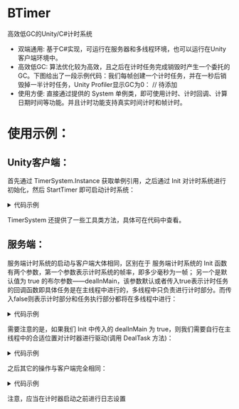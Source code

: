 # BTimer
高效低GC的Unity/C#计时系统
* 双端通用: 基于C#实现，可运行在服务器和多线程环境，也可以运行在Unity客户端环境中。
* 高效低GC: 算法优化较为高效，且之后在计时任务完成销毁时产生一个委托的GC。下图给出了一段示例代码：我们每帧创建一个计时任务，并在一秒后销毁掉一半计时任务，Unity Profiler显示GC为0：
// 待添加
* 使用方便: 直接通过提供的 System 单例类，即可使用计时、计时回调、计算日期时间等功能。并且计时功能支持真实时间计时和帧计时。

# 使用示例：
## Unity客户端：
首先通过 TimerSystem.Instance 获取单例引用，之后通过 Init 对计时系统进行初始化，然后 StartTimer 即可启动计时系统：

<details>
<summary>代码示例</summary>
```cs
void Start()
{
    timeSys = TimerSystem.Instance;
    timeSys.Init();

    timeSys.StartTimer();
}
```
</details>

之后可以通过 TimerSystem 的 Add、Delete、Replace 来 添加、删除、替换 时间计时或帧计时任务：
  
<details>
<summary>代码示例</summary>
```cs
private void Update()
{
    timer += Time.deltaTime;
    IDPack id = timeSys.AddTimerTask((tid) => {int a = tid + 100; }, 500, 5);
    queue.Enqueue(id);

    if(timer > 1f)
    {
        timer = 0f;
        for(int i = 0; i < queue.Count / 2; i++)
        {
            IDPack tid = queue.Dequeue();
            if(tid.type == TaskType.TimeTask) timeSys.DeleteTimeTask(tid.id);
        }
    }

    IDPack pack = queue.Dequeue();
    timeSys.ReplaceTimeTask(pack.id, (tid) => { }, 2, 1, TimeUnit.Secound);
}
```
</details>

  TimerSystem 还提供了一些工具类方法，具体可在代码中查看。
  ## 服务端：
  服务端计时系统的启动与客户端大体相同，区别在于 服务端计时系统的 Init 函数有两个参数，第一个参数表示计时系统的帧率，即多少毫秒为一帧； 另一个是默认值为 true 的布尔参数——dealInMain，该参数默认或者传入true表示计时任务的回调函数即具体任务是在主线程中进行的，多线程中只负责进行计时部分。而传入false则表示计时部分和任务执行部分都将在多线程中进行：
  
<details>
<summary>代码示例</summary>
```cs
static void Main(string[] args)
{
    timerSystem = ServerTimerSystem.Instance;
    timerSystem.Init(20, true);
    timerSystem.StartTimer();
}
```
</details>

  需要注意的是，如果我们 Init 中传入的 dealInMain 为 true，则我们需要自行在主线程中的合适位置对计时器进行驱动(调用 DealTask 方法)：
  
<details>
<summary>代码示例</summary>
```cs
static void Main(string[] args)
{
    timerSystem = ServerTimerSystem.Instance;
    timerSystem.Init(20, true);
    timerSystem.StartTimer();
    while (true)
    {
        timerSystem.DealTask();
    }
```
</details>

  之后其它的操作与客户端完全相同：
  
<details>
<summary>代码示例</summary>
```cs
static void Main(string[] args)
{
    timerSystem = ServerTimerSystem.Instance;
    timerSystem.Init(20, true);
    timerSystem.StartTimer();

    while (true)
    {
        if (!delete)
        {
            IDPack id = timerSystem.AddbTimerTask((tid) => { Console.WriteLine(tid); }, 1, 0);
            IDPack fid = timerSystem.AddFrameTask((tid) => { Console.WriteLine(tid); }, 1, 0);
            queue.Enqueue(id);
            queue.Enqueue(fid);
            Console.WriteLine("ADD");
        }


        timer += 1;
        timerSystem.DealTask();
        if(timer > 100 && !delete)
        {
            while(queue.Count > 0)
            {
                IDPack pack = queue.Dequeue();
                switch (pack.type)
                {
                    case TaskType.TimeTask:
                        timerSystem.DeleteTimeTask(pack.id);
                        break;
                    case TaskType.FrameTask:
                        timerSystem.DeleteFrameTask(pack.id);
                        break;
                }
            }
            Console.WriteLine("_________________________________________");
            timer = 0;
            delete = true;
        }
    }
}
```
</details>

  ## 关于日志(Log):
  计时系统内部可能会输出一些错误日志：
  在Unity 客户端系统中，日志输出默认使用 UnityEngine.Debug
  在服务端，日志输出默认使用 Console.WriteLine
  可以使用对应环境的 System 的 SetLog 方法来自定义日志输出方式(例如，对于服务端就调用 ServerTimeSystem.Instance.SetLog((str, level) => {...}))
  SetLog 方法需要传入一个自定义的委托，该委托接收两个参数：输出日志的字符串信息 和 输出日志的安全等级，示例：
  
<details>
<summary>代码示例</summary>
```cs
void Start()
{
    timeSys = TimerSystem.Instance;
    timeSys.Init();

    timeSys.SetLog((str, level) =>
    {
        switch (level)
        {
            case BTimer.LogLevel.Info:
                Debug.Log(str);
                break;
            case BTimer.LogLevel.Log:
                Debug.Log(str);
                break;
            case BTimer.LogLevel.Warning:
                Debug.LogWarning(str);
                break;
            case BTimer.LogLevel.Error:
                Debug.LogError(str);
                break;
        }
    });

    timeSys.StartTimer();
}
```
</details>

  注意，应当在计时器启动之前进行日志设置
